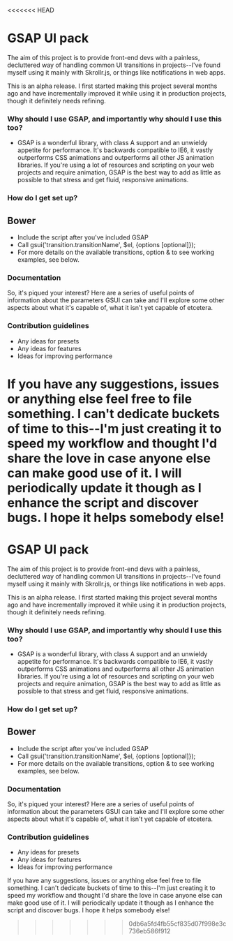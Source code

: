 <<<<<<< HEAD
# **GSAP UI pack** #

The aim of this project is to provide front-end devs with a painless, decluttered way of handling common UI transitions in projects--I've found myself using it mainly with Skrollr.js, or things like notifications in web apps.

This is an alpha release. I first started making this project several months ago and have incrementally improved it while using it in production projects, though it definitely needs refining. 

### Why should I use GSAP, and importantly why should I use this too? ###

* GSAP is a wonderful library, with class A support and an unwieldy appetite for performance. It's backwards compatible to IE6, it vastly outperforms CSS animations and outperforms all other JS animation libraries. If you're using a lot of resources and scripting on your web projects and require animation, GSAP is the best way to add as little as possible to that stress and get fluid, responsive animations.

### How do I get set up? ###

## Bower ##


* Include the script after you've included GSAP
* Call gsui('transition.transitionName', $el, {options [optional]});
* For more details on the available transitions, option & to see working examples, see below.

### Documentation ###

So, it's piqued your interest? Here are a series of useful points of information about the parameters GSUI can take and I'll explore some other aspects about what it's capable of, what it isn't yet capable of etcetera.

### Contribution guidelines ###

* Any ideas for presets
* Any ideas for features
* Ideas for improving performance

If you have any suggestions, issues or anything else feel free to file something. I can't dedicate buckets of time to this--I'm just creating it to speed my workflow and thought I'd share the love in case anyone else can make good use of it. I will periodically update it though as I enhance the script and discover bugs. I hope it helps somebody else!
=======
# **GSAP UI pack** #

The aim of this project is to provide front-end devs with a painless, decluttered way of handling common UI transitions in projects--I've found myself using it mainly with Skrollr.js, or things like notifications in web apps.

This is an alpha release. I first started making this project several months ago and have incrementally improved it while using it in production projects, though it definitely needs refining. 

### Why should I use GSAP, and importantly why should I use this too? ###

* GSAP is a wonderful library, with class A support and an unwieldy appetite for performance. It's backwards compatible to IE6, it vastly outperforms CSS animations and outperforms all other JS animation libraries. If you're using a lot of resources and scripting on your web projects and require animation, GSAP is the best way to add as little as possible to that stress and get fluid, responsive animations.

### How do I get set up? ###

## Bower ##


* Include the script after you've included GSAP
* Call gsui('transition.transitionName', $el, {options [optional]});
* For more details on the available transitions, option & to see working examples, see below.

### Documentation ###

So, it's piqued your interest? Here are a series of useful points of information about the parameters GSUI can take and I'll explore some other aspects about what it's capable of, what it isn't yet capable of etcetera.

### Contribution guidelines ###

* Any ideas for presets
* Any ideas for features
* Ideas for improving performance

If you have any suggestions, issues or anything else feel free to file something. I can't dedicate buckets of time to this--I'm just creating it to speed my workflow and thought I'd share the love in case anyone else can make good use of it. I will periodically update it though as I enhance the script and discover bugs. I hope it helps somebody else!
>>>>>>> 0db6a5fd4fb55cf835d07f998e3c736eb586f912
